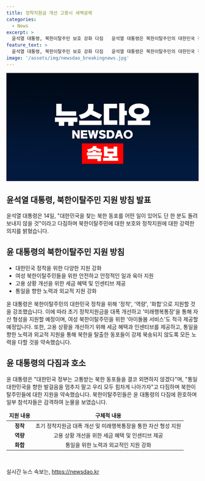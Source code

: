```yaml
---
title: 정착지원금 개선 고용시 세액공제
categories:
  - News
excerpt: >
  윤석열 대통령, 북한이탈주민 보호 강화 다짐   윤석열 대통령은 북한이탈주민의 대한민국 정착을 위해 정착지원금 개선과 자산 형성 지원을 강화하고, 북한이탈주민 고용 기업에 세액공제 인센티브를 제공할 것이라고 강조했다. 또한 북한 동포를 외면하지 않고 통일을 향한 발걸음을 멈추지 말라고 당부하며, 감정적인 현장을 연출했다. 상세 내용은 기사에서 확인할 수 있다.
feature_text: >
  윤석열 대통령, 북한이탈주민 보호 강화 다짐   윤석열 대통령은 북한이탈주민의 대한민국 정착을 위해 정착지원금 개선과 자산 형성 지원을 강화하고, 북한이탈주민 고용 기업에 세액공제 인센티브를 제공할 것이라고 강조했다. 또한 북한 동포를 외면하지 않고 통일을 향한 발걸음을 멈추지 말라고 당부하며, 감정적인 현장을 연출했다. 상세 내용은 기사에서 확인할 수 있다.
image: '/assets/img/newsdao_breakingnews.jpg'
---
```


<p><img src="/assets/img/newsdao_breakingnews.jpg" alt="ontimetimes 속보" /></p>

<h2>윤석열 대통령, 북한이탈주민 지원 방침 발표</h2>

<p data-ke-size="size16">윤석열 대통령은 14일, "대한민국을 찾는 북한 동포를 어떤 일이 있어도 단 한 분도 돌려보내지 않을 것"이라고 다짐하며 북한이탈주민에 대한 보호와 정착지원에 대한 강력한 의지를 밝혔습니다.</p>

<h2 data-ke-size="size26">윤 대통령의 북한이탈주민 지원 방침</h2>

<ul>
<li>대한민국 정착을 위한 다양한 지원 강화</li>
<li>여성 북한이탈주민들을 위한 안전하고 안정적인 일과 육아 지원</li>
<li>고용 상황 개선을 위한 세금 혜택 및 인센티브 제공</li>
<li>통일을 향한 노력과 외교적 지원 강화</li>
</ul>

<p data-ke-size="size16">윤 대통령은 북한이탈주민의 대한민국 정착을 위해 '정착', '역량', '화합'으로 지원할 것을 강조했습니다. 이에 따라 초기 정착지원금을 대폭 개선하고 '미래행복통장'을 통해 자산 형성을 지원할 예정이며, 여성 북한이탈주민을 위한 '아이돌봄 서비스'도 적극 제공할 예정입니다. 또한, 고용 상황을 개선하기 위해 세금 혜택과 인센티브를 제공하고, 통일을 향한 노력과 외교적 지원을 통해 북한을 탈출한 동포들이 강제 북송되지 않도록 모든 노력을 다할 것을 약속했습니다.</p>

<h2 data-ke-size="size26">윤 대통령의 다짐과 호소</h2>

<p data-ke-size="size16">윤 대통령은 "대한민국 정부는 고통받는 북한 동포들을 결코 외면하지 않겠다"며, "통일 대한민국을 향한 발걸음을 멈추지 말고 우리 모두 힘차게 나아가자"고 다짐하며 북한이탈주민들에 대한 지원을 약속했습니다. 북한이탈주민들은 윤 대통령의 다짐에 환호하며 일부 참석자들은 감격하여 눈물을 보였습니다.</p>

<table>
<thead>
<tr>
<td style="text-align: center; height: 17px;"><b>지원 내용</b></td>
<td style="text-align: center; height: 17px;"><b>구체적 내용</b></td>
</tr>
</thead>
<tbody>
<tr>
<td style="text-align: center; height: 17px;"><b>정착</b></td>
<td style="text-align: center; height: 17px;">초기 정착지원금 대폭 개선 및 미래행복통장을 통한 자산 형성 지원</td>
</tr>
<tr>
<td style="text-align: center; height: 17px;"><b>역량</b></td>
<td style="text-align: center; height: 17px;">고용 상황 개선을 위한 세금 혜택 및 인센티브 제공</td>
</tr>
<tr>
<td style="text-align: center; height: 17px;"><b>화합</b></td>
<td style="text-align: center; height: 17px;">통일을 위한 노력과 외교적인 지원 강화</td>
</tr>
</tbody>
</table>

<p data-ke-size="size16">&nbsp;</p>
실시간 뉴스 속보는, <a href="https://newsdao.kr" rel="dofollow">https://newsdao.kr</a>



